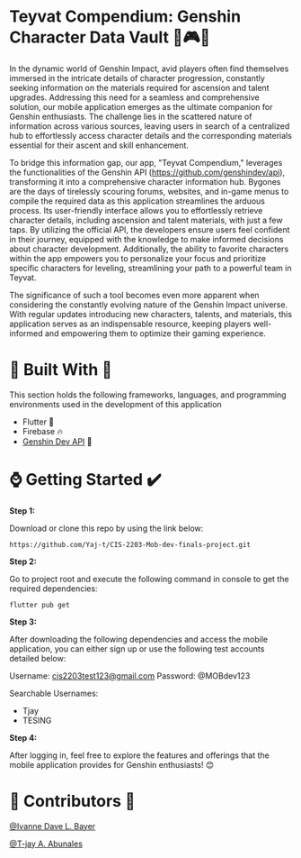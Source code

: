 <!-- ABOUT THE PROJECT -->
# Teyvat Compendium: Genshin Character Data Vault 👾🎮👾

In the dynamic world of Genshin Impact, avid players often find themselves immersed in the intricate details of character progression, constantly seeking information on the materials required for ascension and talent upgrades. Addressing this need for a seamless and comprehensive solution, our mobile application emerges as the ultimate companion for Genshin enthusiasts. The challenge lies in the scattered nature of information across various sources, leaving users in search of a centralized hub to effortlessly access character details and the corresponding materials essential for their ascent and skill enhancement.

To bridge this information gap, our app, "Teyvat Compendium," leverages the functionalities of the Genshin API (https://github.com/genshindev/api), transforming it into a comprehensive character information hub. Bygones are the days of tirelessly scouring forums, websites, and in-game menus to compile the required data as this application streamlines the arduous process. Its user-friendly interface allows you to effortlessly retrieve character details, including ascension and talent materials, with just a few taps. By utilizing the official API, the developers ensure users feel confident in their journey, equipped with the knowledge to make informed decisions about character development. Additionally, the ability to favorite characters within the app empowers you to personalize your focus and prioritize specific characters for leveling, streamlining your path to a powerful team in Teyvat.

The significance of such a tool becomes even more apparent when considering the constantly evolving nature of the Genshin Impact universe. With regular updates introducing new characters, talents, and materials, this application serves as an indispensable resource, keeping players well-informed and empowering them to optimize their gaming experience. 

# 🔨 Built With 🔧

This section holds the following frameworks, languages, and programming environments used in the development of this application

* Flutter 🐤
* Firebase 🔥
* [Genshin Dev API](https://github.com/genshindev/api) 💎

# ⌚ Getting Started ✔️

**Step 1:**

Download or clone this repo by using the link below:

```
https://github.com/Yaj-t/CIS-2203-Mob-dev-finals-project.git
```

**Step 2:**

Go to project root and execute the following command in console to get the required dependencies: 

```
flutter pub get 
```

**Step 3:**

After downloading the following dependencies and access the mobile application, you can either sign up or use the following test accounts detailed below: 

Username: cis2203test123@gmail.com
Password: @MOBdev123

Searchable Usernames:
- Tjay
- TESING

**Step 4:**

After logging in, feel free to explore the features and offerings that the mobile application provides for Genshin enthusiasts! 😊

# 🙋 Contributors 🙇

[@Ivanne Dave L. Bayer](https://github.com/h4wks123)

[@T-jay A. Abunales](https://github.com/Yaj-t)
